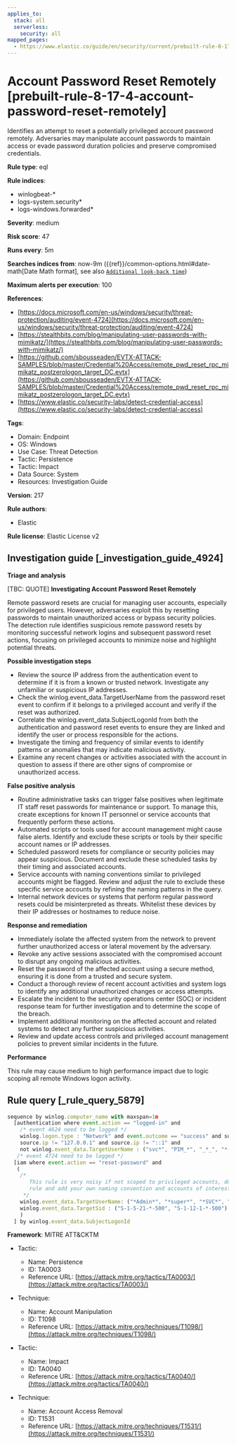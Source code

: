 ```yaml
---
applies_to:
  stack: all
  serverless:
    security: all
mapped_pages:
  - https://www.elastic.co/guide/en/security/current/prebuilt-rule-8-17-4-account-password-reset-remotely.html
---
```


# Account Password Reset Remotely [prebuilt-rule-8-17-4-account-password-reset-remotely]

Identifies an attempt to reset a potentially privileged account password remotely. Adversaries may manipulate account passwords to maintain access or evade password duration policies and preserve compromised credentials.

**Rule type**: eql

**Rule indices**:

* winlogbeat-*
* logs-system.security*
* logs-windows.forwarded*

**Severity**: medium

**Risk score**: 47

**Runs every**: 5m

**Searches indices from**: now-9m ({{ref}}/common-options.html#date-math[Date Math format], see also [`Additional look-back time`](docs-content://solutions/security/detect-and-alert/create-detection-rule.md#rule-schedule))

**Maximum alerts per execution**: 100

**References**:

* [https://docs.microsoft.com/en-us/windows/security/threat-protection/auditing/event-4724](https://docs.microsoft.com/en-us/windows/security/threat-protection/auditing/event-4724)
* [https://stealthbits.com/blog/manipulating-user-passwords-with-mimikatz/](https://stealthbits.com/blog/manipulating-user-passwords-with-mimikatz/)
* [https://github.com/sbousseaden/EVTX-ATTACK-SAMPLES/blob/master/Credential%20Access/remote_pwd_reset_rpc_mimikatz_postzerologon_target_DC.evtx](https://github.com/sbousseaden/EVTX-ATTACK-SAMPLES/blob/master/Credential%20Access/remote_pwd_reset_rpc_mimikatz_postzerologon_target_DC.evtx)
* [https://www.elastic.co/security-labs/detect-credential-access](https://www.elastic.co/security-labs/detect-credential-access)

**Tags**:

* Domain: Endpoint
* OS: Windows
* Use Case: Threat Detection
* Tactic: Persistence
* Tactic: Impact
* Data Source: System
* Resources: Investigation Guide

**Version**: 217

**Rule authors**:

* Elastic

**Rule license**: Elastic License v2

## Investigation guide [_investigation_guide_4924]

**Triage and analysis**

[TBC: QUOTE]
**Investigating Account Password Reset Remotely**

Remote password resets are crucial for managing user accounts, especially for privileged users. However, adversaries exploit this by resetting passwords to maintain unauthorized access or bypass security policies. The detection rule identifies suspicious remote password resets by monitoring successful network logins and subsequent password reset actions, focusing on privileged accounts to minimize noise and highlight potential threats.

**Possible investigation steps**

* Review the source IP address from the authentication event to determine if it is from a known or trusted network. Investigate any unfamiliar or suspicious IP addresses.
* Check the winlog.event_data.TargetUserName from the password reset event to confirm if it belongs to a privileged account and verify if the reset was authorized.
* Correlate the winlog.event_data.SubjectLogonId from both the authentication and password reset events to ensure they are linked and identify the user or process responsible for the actions.
* Investigate the timing and frequency of similar events to identify patterns or anomalies that may indicate malicious activity.
* Examine any recent changes or activities associated with the account in question to assess if there are other signs of compromise or unauthorized access.

**False positive analysis**

* Routine administrative tasks can trigger false positives when legitimate IT staff reset passwords for maintenance or support. To manage this, create exceptions for known IT personnel or service accounts that frequently perform these actions.
* Automated scripts or tools used for account management might cause false alerts. Identify and exclude these scripts or tools by their specific account names or IP addresses.
* Scheduled password resets for compliance or security policies may appear suspicious. Document and exclude these scheduled tasks by their timing and associated accounts.
* Service accounts with naming conventions similar to privileged accounts might be flagged. Review and adjust the rule to exclude these specific service accounts by refining the naming patterns in the query.
* Internal network devices or systems that perform regular password resets could be misinterpreted as threats. Whitelist these devices by their IP addresses or hostnames to reduce noise.

**Response and remediation**

* Immediately isolate the affected system from the network to prevent further unauthorized access or lateral movement by the adversary.
* Revoke any active sessions associated with the compromised account to disrupt any ongoing malicious activities.
* Reset the password of the affected account using a secure method, ensuring it is done from a trusted and secure system.
* Conduct a thorough review of recent account activities and system logs to identify any additional unauthorized changes or access attempts.
* Escalate the incident to the security operations center (SOC) or incident response team for further investigation and to determine the scope of the breach.
* Implement additional monitoring on the affected account and related systems to detect any further suspicious activities.
* Review and update access controls and privileged account management policies to prevent similar incidents in the future.

**Performance**

This rule may cause medium to high performance impact due to logic scoping all remote Windows logon activity.


## Rule query [_rule_query_5879]

```js
sequence by winlog.computer_name with maxspan=1m
  [authentication where event.action == "logged-in" and
    /* event 4624 need to be logged */
    winlog.logon.type : "Network" and event.outcome == "success" and source.ip != null and
    source.ip != "127.0.0.1" and source.ip != "::1" and
    not winlog.event_data.TargetUserName : ("svc*", "PIM_*", "_*_", "*-*-*", "*$")] by winlog.event_data.TargetLogonId
   /* event 4724 need to be logged */
  [iam where event.action == "reset-password" and
   (
    /*
       This rule is very noisy if not scoped to privileged accounts, duplicate the
       rule and add your own naming convention and accounts of interest here.
     */
    winlog.event_data.TargetUserName: ("*Admin*", "*super*", "*SVC*", "*DC0*", "*service*", "*DMZ*", "*ADM*") or
    winlog.event_data.TargetSid : ("S-1-5-21-*-500", "S-1-12-1-*-500")
    )
  ] by winlog.event_data.SubjectLogonId
```

**Framework**: MITRE ATT&CKTM

* Tactic:

    * Name: Persistence
    * ID: TA0003
    * Reference URL: [https://attack.mitre.org/tactics/TA0003/](https://attack.mitre.org/tactics/TA0003/)

* Technique:

    * Name: Account Manipulation
    * ID: T1098
    * Reference URL: [https://attack.mitre.org/techniques/T1098/](https://attack.mitre.org/techniques/T1098/)

* Tactic:

    * Name: Impact
    * ID: TA0040
    * Reference URL: [https://attack.mitre.org/tactics/TA0040/](https://attack.mitre.org/tactics/TA0040/)

* Technique:

    * Name: Account Access Removal
    * ID: T1531
    * Reference URL: [https://attack.mitre.org/techniques/T1531/](https://attack.mitre.org/techniques/T1531/)



